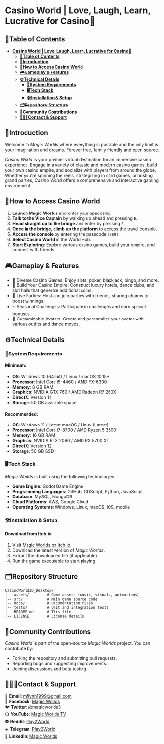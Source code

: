 # **Casino World | Love, Laugh, Learn, Lucrative for Casino🎰**

## **🧾Table of Contents**

<!-- @import "[TOC]" {cmd="toc" depthFrom=1 depthTo=3 orderedList=false} -->

<!-- code_chunk_output -->

- [**Casino World | Love, Laugh, Learn, Lucrative for Casino🎰**](#casino-world--love-laugh-learn-lucrative-for-casino)
  - [**🧾Table of Contents**](#table-of-contents)
  - [**📖Introduction**](#introduction)
  - [**🚀How to Access Casino World**](#how-to-access-casino-world)
  - [**🎮Gameplay & Features**](#gameplay--features)
  - [**⚙️Technical Details**](#️technical-details)
    - [**🚨System Requirements**](#system-requirements)
    - [**🖥️Tech Stack**](#️tech-stack)
    - [**🛠️Installation & Setup**](#️installation--setup)
  - [**🗂️Repository Structure**](#️repository-structure)
  - [**🤝Community Contributions**](#community-contributions)
  - [**👨🏻‍💻Contact & Support**](#contact--support)

<!-- /code_chunk_output -->

## **📖Introduction**

Welcome to _Magic Worlds_ where everything is possible and the only limit is your imagination and dreams. Forever free, family friendly and open source.

_Casino World_ is your premier virtual destination for an immersive casino experience. Engage in a variety of classic and modern casino games, build your own casino empire, and socialize with players from around the globe. Whether you're spinning the reels, strategizing in card games, or hosting grand parties, _Casino World_ offers a comprehensive and interactive gaming environment.

## **🚀How to Access Casino World**

1. **Launch Magic Worlds** and enter your spaceship.
2. **Talk to the Vice Captain** by walking up ahead and pressing `E`.
3. **Head straight up to the bridge** and enter by pressing `E`.
4. **Once in the bridge, climb up the platform** to access the travel console.
5. **Access the console** by entering the passcode `[789]`.
6. **Select Casino World** in the World Hub.
7. **Start Exploring**: Explore various casino games, build your empire, and connect with friends.

## **🎮Gameplay & Features**

- 🎰 Diverse Casino Games: Enjoy slots, poker, blackjack, bingo, and more.
- 🏢 Build Your Casino Empire: Construct luxury hotels, dance clubs, and slot halls that generate additional coins.
- 🎉 Live Parties: Host and join parties with friends, sharing charms to boost winnings.
- 🃏 Seasonal Challenges: Participate in challenges and earn special bonuses.
- 🕺 Customizable Avatars: Create and personalize your avatar with various outfits and dance moves.

## **⚙️Technical Details**

### **🚨System Requirements**

#### Minimum:

- **OS**: Windows 10 (64-bit) / Linux / macOS 10.15+
- **Processor**: Intel Core i5-4460 / AMD FX-6300
- **Memory**: 8 GB RAM
- **Graphics**: NVIDIA GTX 760 / AMD Radeon R7 260X
- **DirectX**: Version 11
- **Storage**: 50 GB available space

#### Recommended:

- **OS**: Windows 11 / Latest macOS / Linux (Latest)
- **Processor**: Intel Core i7-8700 / AMD Ryzen 5 3600
- **Memory**: 16 GB RAM
- **Graphics**: NVIDIA RTX 2060 / AMD RX 5700 XT
- **DirectX**: Version 12
- **Storage**: 50 GB SSD

### **🖥️Tech Stack**

_Magic Worlds_ is built using the following technologies:
- **Game Engine**: Godot Game Engine
- **Programming Languages**: GitHub, GDScript, Python, JavaScript
- **Database**: MySQL, MongoDB
- **Cloud Platforms**: AWS, Google Cloud
- **Operating Systems**: Windows, Linux, macOS, iOS, mobile

### **🛠️Installation & Setup**

#### **Download from Itch.io**

1. Visit [Magic Worlds on Itch.io](https://magicworlds.itch.io/magic-world).
2. Download the latest version of _Magic Worlds_.
3. Extract the downloaded file (if applicable).
4. Run the game executable to start playing.

## **🗂️Repository Structure**

```plaintext
CasinoWorld3D_Desktop/
│-- assets/        # Game assets (music, visuals, animations)
│-- src/           # Main game source code
│-- docs/          # Documentation files
│-- tests/         # Unit and integration tests
│-- README.md      # This file
│-- LICENSE        # License details
```

## **🤝Community Contributions**

_Casino World_ is part of the open-source _Magic Worlds_ project. You can contribute by:

- Forking the repository and submitting pull requests.
- Reporting bugs and suggesting improvements.
- Joining discussions and beta testing.

## **👨🏻‍💻Contact & Support**

📧 **Email**: mflynn1999@gmail.com  
📘 **Facebook**: [Magic Worlds](https://www.facebook.com/MagikWorlds)  
🐦 **Twitter**: [@magicworlds3](https://x.com/magicworlds3)  
📺 **YouTube**: [Magic Worlds TV](https://youtube.com/@magicworldstv?si=FHtkbuWJh5aYKmQy)  
👽 **Reddit**: [Play2World](https://www.reddit.com/user/Play2World/)  
✈️ **Telegram**: [Play2World](https://t.me/Play2World)  
🔗 **LinkedIn**: [Magic Worlds](https://www.linkedin.com/company/magic-worlds/)
